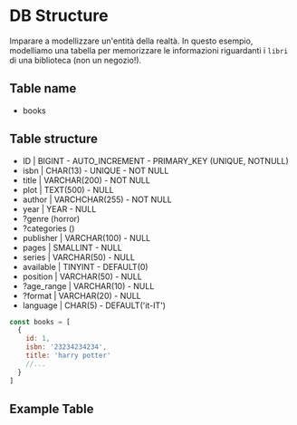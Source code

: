 # DB Structure

Imparare a modellizzare un'entità della realtà.
In questo esempio, modelliamo una tabella per memorizzare le informazioni riguardanti i `libri` di una biblioteca (non un negozio!).

## Table name

- books
  
## Table structure

- ID | BIGINT - AUTO_INCREMENT - PRIMARY_KEY (UNIQUE, NOTNULL)
- isbn | CHAR(13) - UNIQUE - NOT NULL
- title | VARCHAR(200) - NOT NULL
- plot | TEXT(500) - NULL
- author | VARCHCHAR(255) - NOT NULL
- year | YEAR - NULL
- ?genre (horror)
- ?categories ()
- publisher | VARCHAR(100) - NULL
- pages | SMALLINT - NULL
- series | VARCHAR(50) - NULL
- available | TINYINT - DEFAULT(0)
- position | VARCHAR(50) - NULL
- ?age_range | VARCHAR(10) - NULL
- ?format | VARCHAR(20) - NULL
- language | CHAR(5) - DEFAULT('it-IT')

```js
const books = [
  {
    id: 1,
    isbn: '23234234234',
    title: 'harry potter'
    //...
  }
]

```

## Example Table
